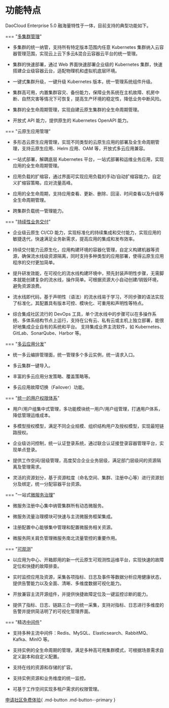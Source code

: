 # 功能特点

DaoCloud Enterprise 5.0 融海量特性于一体，目前支持的典型功能如下。

=== "[多集群管理](../kpanda/03ProductBrief/WhatisKPanda.md)"

- 多集群的统一纳管，支持所有特定版本范围内任意 Kubernetes 集群纳入云容器管理范围，实现云上云下多云&混合云容器云平台的统一管理。

- 集群的快速部署，通过 Web 界面快速部署企业级的 Kubernetes 集群，快速搭建企业级容器云台，适配物理机和虚拟机底层环境。

- 一键式集群升级，一键升级 Kubernetes 版本，统一管理系统组件升级。

- 集群高可用，内置集群容灾、备份能力，保障业务系统在主机故障、机房中断、自然灾害等情况下可恢复，提高生产环境的稳定性，降低业务中断风险。

- 集群的全生命周期管理，实现自建云原生集群的全生命周期管理。

- 开放式 API 能力，提供原生的 Kubernetes OpenAPI 能力。

=== "云原生应用管理"

- 多形态云原生应用管理，实现不同类型的云原生应用的部署及全生命周期管理，支持云原生应用、Helm 应用、OAM 等，开放式多云应用兼容。

- 一站式部署，解耦底层 Kubernetes 平台，一站式部署和运维业务应用，实现应用的全生命周期管理。

- 应用负载的扩缩容，通过界面可实现应用负载的手动/自动扩缩容能力，自定义扩缩容策略，应对流量高峰。

- 应用的全生命周期，支持应用查看、更新、删除、回滚、时间查看以及升级等全生命周期管理。

- 跨集群负载统一管理能力。

=== "[持续性业务交付](../amamba/01ProductBrief/WhatisAmamba.md)"

- 企业级云原生 CI/CD 能力，实现标准化的持续集成和交付能力，实现应用的敏捷迭代，快速满足业务新需求，提高应用的集成和发布效率。

- 持续交付能力云原生化，应用构建环境的容器化管理，自定义构建机器等资源，确保流水线级资源隔离，同时支持多种类型的应用部署，使得云原生应用程序的交付更加简单。

- 提升研发效能，在可视化的流水线构建环境中，预先封装声明性步骤，无需脚本就能创建复杂的流水线，操作简单。可根据资源大小自动创建/销毁环境，避免资源浪费。

- 流水线即代码，基于声明性（语法）的流水线易于学习，不同步骤的语法实现了标准化，其配置具有版本可控、模块化、可重用和声明性等特点。

- 综合集成社区流行的 DevOps 工具，单个流水线中的步骤可以在多操作系统、多体系结构节点上运行，支持在公有云、私有云或主机上独立部署，能很好地集成企业自有的系统和平台。
  支持集成业界主流软件，如 Kubernetes、GitLab、SonarQube、Harbor 等。

=== "[多云应用分发](../kairship/01product/whatiskair.md)"

- 统一多云编排管理面，统一管理多个多云实例，统一请求入口。

- 多云集群一键导入。

- 丰富的多云应用分发策略、覆盖策略等。

- 多云应用故障切换（Failover）功能。

=== "[统一的用户权限体系](../ghippo/01ProductBrief/WhatisGhippo.md)"

- 用户/用户组集中式管理，多功能模块统一用户/用户组管理，打通用户体系，降低管理运维成本。

- 多模型授权模型，满足不同企业规模、组织结构用户及授权模型，实现最短链路授权。

- 企业级访问控制，统一认证登录系统，通过联合认证接登录容器管理平台，实现单点登录。

- 提供工作空间/层级管理，高度契合企业业务层级，满足部门层级间的资源隔离及管理需求。

- 灵活的资源划分，基于资源粒度（命名空间、集群、注册中心等）进行资源划分及绑定，统一分配容器平台资源。

=== "一站式[微服务治理](../skoala/intro/overview.md)"

- 微服务注册中心集中纳管集群所有动态微服务。

- 微服务流量治理模块可快速与主流微服务框架集成。

- 注册配置中心能够集中管理和配置微服务相关资源。

- 微服务网关肩负管理微服务南北流量管控的重要作用。

=== "[可观测](../insight/03ProductBrief/WhatisKInsight.md)"

- 以应用为中心、开箱即用的新一代云原生可观测性运维平台，实现快速的故障定位和快捷的故障排查。

- 实时监控应用及资源，采集各项指标、日志及事件等数据分析应用健康状态，提供告警能力以及全面、清晰、多维度数据可视化能力。

- 开放兼容主流开源组件，并提供快捷故障定位及一键监控诊断的能力。

- 提供了指标、日志、链路三合一的统一采集，支持对指标、日志进行多维度的告警并提供简洁明了的可视化管理界面。

=== "精选[中间件](../middleware/midware.md)"

- 支持多种主流中间件：Redis、MySQL、Elasticsearch、RabbitMQ、Kafka、MinIO 等。

- 支持实例的全生命周期的管理，满足多种高可用集群模式，可根据场景需求自定义副本和自定义配置。

- 支持在线的资源和存储的扩容。

- 支持实例资源和业务维度的统一监控。

- 可基于工作空间实现多租户需求的权限管理。

[申请社区免费体验](license0.md){ .md-button .md-button--primary }
